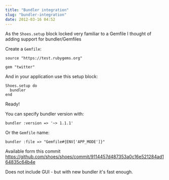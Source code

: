 ```yaml
---
title: "Bundler integration"
slug: "bundler-integration"
date: 2012-03-16 04:52
---
```


As the `Shoes.setup` block locked very familiar to a Gemfile I thought of adding support for bundler/Gemfiles

Create a `Gemfile`:

    source "https://test.rubygems.org"
    
    gem "twitter"

And in your application use this setup block:

    Shoes.setup do
      bundler
    end

Ready!

You can specify bundler version with:

    bundler :version => '~> 1.1.1'

Or the `Gemfile` name:

    bundler :file => "Gemfile#{ENV['APP_MODE']}"

Available form this commit https://github.com/shoes/shoes/commit/9114457d487353a0c16e521284ad164835c64b4e

Does not include GUI - but with new bundler it's fast enough.


